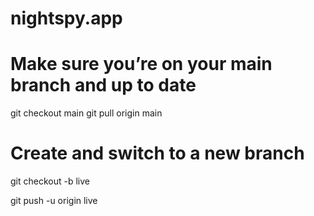 # nightspy.app
# Make sure you’re on your main branch and up to date
git checkout main
git pull origin main

# Create and switch to a new branch
git checkout -b live

git push -u origin live

